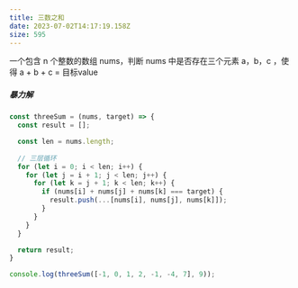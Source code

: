 ```yaml
---
title: 三数之和
date: 2023-07-02T14:17:19.158Z
size: 595
---
```

一个包含 n 个整数的数组 nums，判断 nums 中是否存在三个元素 a，b，c ，使得 a + b + c = 目标value

##### 暴力解

```javascript
const threeSum = (nums, target) => {
  const result = [];

  const len = nums.length;
  
  // 三层循环
  for (let i = 0; i < len; i++) {
    for (let j = i + 1; j < len; j++) {
      for (let k = j + 1; k < len; k++) {
        if (nums[i] + nums[j] + nums[k] === target) {
          result.push(...[nums[i], nums[j], nums[k]]);
        }
      }
    }
  }

  return result;
}

console.log(threeSum([-1, 0, 1, 2, -1, -4, 7], 9));
```

